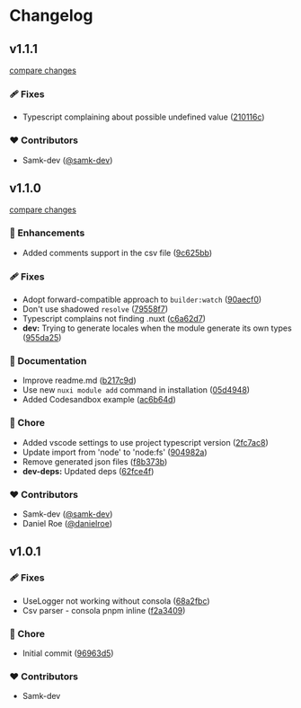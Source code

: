 # Changelog


## v1.1.1

[compare changes](https://github.com/samk-dev/nuxt-translation-manager/compare/v1.1.0...v1.1.1)

### 🩹 Fixes

- Typescript complaining about possible undefined value ([210116c](https://github.com/samk-dev/nuxt-translation-manager/commit/210116c))

### ❤️ Contributors

- Samk-dev ([@samk-dev](http://github.com/samk-dev))

## v1.1.0

[compare changes](https://github.com/samk-dev/nuxt-translation-manager/compare/v1.0.1...v1.1.0)

### 🚀 Enhancements

- Added comments support in the csv file ([9c625bb](https://github.com/samk-dev/nuxt-translation-manager/commit/9c625bb))

### 🩹 Fixes

- Adopt forward-compatible approach to `builder:watch` ([90aecf0](https://github.com/samk-dev/nuxt-translation-manager/commit/90aecf0))
- Don't use shadowed `resolve` ([79558f7](https://github.com/samk-dev/nuxt-translation-manager/commit/79558f7))
- Typescript complains not finding .nuxt ([c6a62d7](https://github.com/samk-dev/nuxt-translation-manager/commit/c6a62d7))
- **dev:** Trying to generate locales when the module generate its own types ([955da25](https://github.com/samk-dev/nuxt-translation-manager/commit/955da25))

### 📖 Documentation

- Improve readme.md ([b217c9d](https://github.com/samk-dev/nuxt-translation-manager/commit/b217c9d))
- Use new `nuxi module add` command in installation ([05d4948](https://github.com/samk-dev/nuxt-translation-manager/commit/05d4948))
- Added Codesandbox example ([ac6b64d](https://github.com/samk-dev/nuxt-translation-manager/commit/ac6b64d))

### 🏡 Chore

- Added vscode settings to use project typescript version ([2fc7ac8](https://github.com/samk-dev/nuxt-translation-manager/commit/2fc7ac8))
- Update import from 'node' to 'node:fs' ([904982a](https://github.com/samk-dev/nuxt-translation-manager/commit/904982a))
- Remove generated json files ([f8b373b](https://github.com/samk-dev/nuxt-translation-manager/commit/f8b373b))
- **dev-deps:** Updated deps ([62fce4f](https://github.com/samk-dev/nuxt-translation-manager/commit/62fce4f))

### ❤️ Contributors

- Samk-dev ([@samk-dev](http://github.com/samk-dev))
- Daniel Roe ([@danielroe](http://github.com/danielroe))

## v1.0.1


### 🩹 Fixes

- UseLogger not working without consola ([68a2fbc](https://github.com/samk-dev/nuxt-translation-manager/commit/68a2fbc))
- Csv parser - consola pnpm inline ([f2a3409](https://github.com/samk-dev/nuxt-translation-manager/commit/f2a3409))

### 🏡 Chore

- Initial commit ([96963d5](https://github.com/samk-dev/nuxt-translation-manager/commit/96963d5))

### ❤️ Contributors

- Samk-dev

